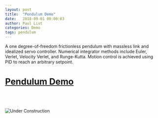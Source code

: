 ```yaml
---
layout: post
title:  "Pendulum Demo"
date:   2018-09-01 00:00:03
author: Paul List
categories: Demo
tags: pendulum
---
```


A one degree-of-freedom frictionless pendulum with massless link and idealized servo controller. Numerical integrator methods include Euler, Verlet, Velocity Verlet, and Runge-Kutta. Motion control is achieved using PID to reach an arbitrary setpoint.



# [Pendulum Demo](https://listpau.github.io/pendulum/pendularm1.html)


<br/>
<br/>
<br/>

<img src="{{ site.baseurl }}assets/construction_anim.gif" title="Under Construction">
